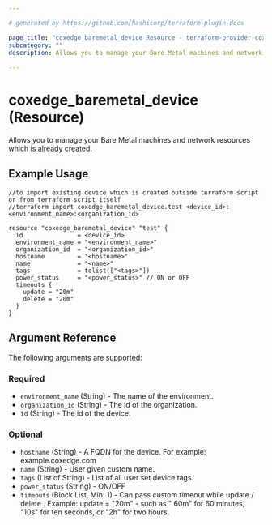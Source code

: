 ```yaml
---

# generated by https://github.com/hashicorp/terraform-plugin-docs

page_title: "coxedge_baremetal_device Resource - terraform-provider-coxedge"
subcategory: ""
description: Allows you to manage your Bare Metal machines and network resources.
  
---
```


# coxedge_baremetal_device (Resource)

Allows you to manage your Bare Metal machines and network resources which is already created.

Example Usage
---

```
//to import existing device which is created outside terraform script or from terraform script itself
//terraform import coxedge_baremetal_device.test <device_id>:<environment_name>:<organization_id>

resource "coxedge_baremetal_device" "test" {
  id               = <device_id>
  environment_name = "<environment_name>"
  organization_id  = "<organization_id>"
  hostname         = "<hostname>"
  name             = "<name>"
  tags             = tolist(["<tags>"])
  power_status     = "<power_status>" // ON or OFF
  timeouts {
    update = "20m"
    delete = "20m"
  }
}
```

<!-- schema generated by tfplugindocs -->

## Argument Reference

The following arguments are supported:

### Required

- `environment_name` (String) - The name of the environment.
- `organization_id` (String) - The id of the organization.
- `id` (String) - The id of the device.

### Optional

- `hostname` (String) - A FQDN for the device. For example: example.coxedge.com
- `name` (String) - User given custom name.
- `tags` (List of String) - List of all user set device tags.
- `power_status` (String) - ON/OFF
- `timeouts` (Block List, Min: 1) - Can pass custom timeout while update / delete . Example: update = "20m"  - such as "
  60m" for 60 minutes, "10s" for ten seconds, or "2h" for two hours.
